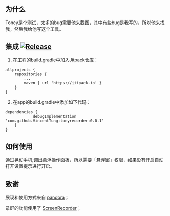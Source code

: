 ## 为什么
Toney是个测试，太多的bug需要他来截图，其中有些bug是我写的，所以他来找我，然后我给他写这个工具。

## 集成 [![Release](https://jitpack.io/v/VincentTung/tonyrecorder.svg)](https://jitpack.io/#whataa/pandora)

1. 在工程的build.gradle中加入Jitpack仓库：
```
allprojects {
    repositories {
        ...
        maven { url 'https://jitpack.io' }
    }
}
```
2. 在app的build.gradle中添加如下代码：
```
dependencies {
	        debugImplementation 'com.github.VincentTung:tonyrecorder:0.0.1'
	}
}
```

## 如何使用

 通过晃动手机,调出悬浮操作面板，所以需要「悬浮窗」权限，如果没有开启自动打开设置提示进行开启。
 
## 致谢
 
 展现和使用方式来自  [pandora](https://github.com/whataa/pandora)；
 
 录屏的功能使用了
 [ScreenRecorder](https://github.com/yrom/ScreenRecorder)；
 
